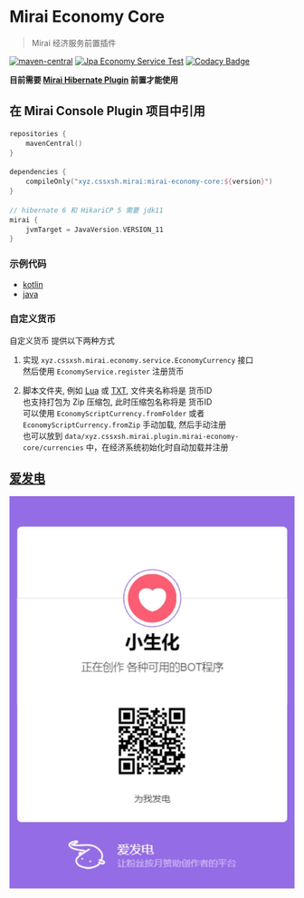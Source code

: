 # Mirai Economy Core

> Mirai 经济服务前置插件

[![maven-central](https://img.shields.io/maven-central/v/xyz.cssxsh.mirai/mirai-economy-core)](https://search.maven.org/artifact/xyz.cssxsh.mirai/mirai-economy-core)
[![Jpa Economy Service Test](https://github.com/cssxsh/mirai-economy-core/actions/workflows/Test.yml/badge.svg)](https://github.com/cssxsh/mirai-economy-core/actions/workflows/Test.yml)
[![Codacy Badge](https://app.codacy.com/project/badge/Grade/18191e26563d47eaa3354d43cfa57ff6)](https://www.codacy.com/gh/cssxsh/mirai-economy-core/dashboard?utm_source=github.com&amp;utm_medium=referral&amp;utm_content=cssxsh/mirai-economy-core&amp;utm_campaign=Badge_Grade)

**目前需要 [Mirai Hibernate Plugin](https://github.com/cssxsh/mirai-hibernate-plugin) 前置才能使用**

## 在 Mirai Console Plugin 项目中引用

```kotlin
repositories {
    mavenCentral()
}

dependencies {
    compileOnly("xyz.cssxsh.mirai:mirai-economy-core:${version}")
}

// hibernate 6 和 HikariCP 5 需要 jdk11
mirai {
    jvmTarget = JavaVersion.VERSION_11
}
```

### 示例代码

*   [kotlin](src/test/kotlin/xyz/cssxsh/mirai/economy/EconomyServiceTest.kt)
*   [java](src/test/java/xyz/cssxsh/mirai/economy/EconomyUtilsTest.java)

### 自定义货币

自定义货币 提供以下两种方式

1.  实现 `xyz.cssxsh.mirai.economy.service.EconomyCurrency` 接口  
    然后使用 `EconomyService.register` 注册货币

2.  脚本文件夹, 例如 [Lua](example/currencies/Lua) 或 [TXT](example/currencies/Him188), 文件夹名称将是 货币ID  
    也支持打包为 Zip 压缩包, 此时压缩包名称将是 货币ID  
    可以使用 `EconomyScriptCurrency.fromFolder`  或者 `EconomyScriptCurrency.fromZip` 手动加载, 然后手动注册  
    也可以放到 `data/xyz.cssxsh.mirai.plugin.mirai-economy-core/currencies` 中，在经济系统初始化时自动加载并注册

## [爱发电](https://afdian.net/@cssxsh)

![afdian](example/sponsor/afdian.jpg)